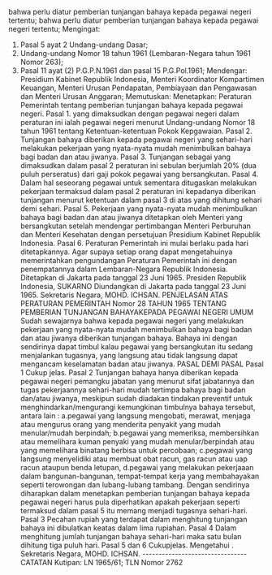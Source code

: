  bahwa perlu diatur pemberian tunjangan bahaya kepada pegawai negeri tertentu; bahwa perlu diatur pemberian tunjangan bahaya kepada pegawai negeri tertentu;
Mengingat:

1. Pasal 5 ayat 2 Undang-undang Dasar;
2. Undang-undang Nomor 18 tahun 1961 (Lembaran-Negara tahun 1961 Nomor 263);
3. Pasal 11 ayat (2) P.G.P.N.1961 dan pasal 15 P.G.Pol.1961; Mendengar: Presidium Kabinet Republik Indonesia, Menteri Koordinator Kompartimen Keuangan, Menteri Urusan Pendapatan, Pembiayaan dan Pengawasan dan Menteri Urusan Anggaran; Memutuskan: Menetapkan: Peraturan Pemerintah tentang pemberian tunjangan bahaya kepada pegawai negeri. Pasal 1. yang dimaksudkan dengan pegawai negeri dalam peraturan ini ialah pegawai negeri menurut Undang-undang Nomor 18 tahun 1961 tentang Ketentuan-ketentuan Pokok Kepgawaian. Pasal 2. Tunjangan bahaya diberikan kepada pegawai negeri yang sehari-hari melakukan pekerjaan yang nyata-nyata mudah menimbulkan bahaya bagi badan dan atau jiwanya. Pasal 3. Tunjangan sebagai yang dimaksudkan dalam pasal 2 peraturan ini sebulan berjumlah 20% (dua puluh perseratus) dari gaji pokok pegawai yang bersangkutan. Pasal 4. Dalam hal seseorang pegawai untuk sementara ditugaskan melakukan pekerjaan termaksud dalam pasal 2 peraturan ini kepadanya diberikan tunjangan menurut ketentuan dalam pasal 3 di atas yang dihitung sehari demi sehari. Pasal 5. Pekerjaan yang nyata-nyata mudah menimbulkan bahaya bagi badan dan atau jiwanya ditetapkan oleh Menteri yang bersangkutan setelah mendengar pertimbangan Menteri Perburuhan dan Menteri Kesehatan dengan persetujuan Presidium Kabinet Republik Indonesia. Pasal 6. Peraturan Pemerintah ini mulai berlaku pada hari ditetapkannya. Agar supaya setiap orang dapat mengetahuinya memerintahkan pengundangan Peraturan Pemerintah ini dengan penempatannya dalam Lembaran-Negara Republik Indonesia. Ditetapkan di Jakarta pada tanggal 23 Juni 1965. Presiden Republik Indonesia, SUKARNO Diundangkan di Jakarta pada tanggal 23 Juni 1965. Sekretaris Negara, MOHD. ICHSAN. PENJELASAN ATAS PERATURAN PEMERINTAH Nomor 28 TAHUN 1965 TENTANG PEMBERIAN TUNJANGAN BAHAYAKEPADA PEGAWAI NEGERI UMUM Sudah sewajarnya bahwa kepada pegawai negeri yang melakukan pekerjaan yang nyata-nyata mudah menimbulkan bahaya bagi badan dan atau jiwanya diberikan tunjangan bahaya. Bahaya ini dengan sendirinya dapat timbul kalau pegawai yang bersangkutan itu sedang menjalankan tugasnya, yang langsung atau tidak langsung dapat mengancam keselamatan badan atau jiwanya. PASAL DEMI PASAL Pasal 1 Cukup jelas. Pasal 2 Tunjangan bahaya hanya diberikan kepada pegawai negeri pemangku jabatan yang menurut sifat jabatannya dan tugas pekerjaannya sehari-hari mudah tertimpa bahaya bagi badan dan/atau jiwanya, meskipun sudah diadakan tindakan preventif untuk menghindarkan/mengurangi kemungkinan timbulnya bahaya tersebut, antara lain :
a.pegawai yang langsung mengobati, merawat, menjaga atau mengurus orang yang menderita penyakit yang mudah menular/mudah berpindah;
b.pegawai yang memeriksa, membersihkan atau memelihara kuman penyaki yang mudah menular/berpindah atau yang memelihara binatang berbisa untuk percobaan;
c.pegawai yang langsung menyelidiki atau membuat obat racun, gas racun atau uap racun ataupun benda letupan, d.pegawai yang melakukan pekerjaaan dalam bangunan-bangunan, tempat-tempat kerja yang membahayakan seperti terowongan dan lubang-lubang tambang. Dengan sendirinya diharapkan dalam menetapkan pemberian tunjangan bahaya kepada pegawai negeri harus pula diperhatikan apakah pekerjaan seperti termaksud dalam pasal 5 itu memang menjadi tugasnya sehari-hari. Pasal 3 Pecahan rupiah yang terdapat dalam menghitung tunjangan bahaya ini dibulatkan keatas dalam lima rupiahan. Pasal 4 Dalam menghitung jumlah tunjangan bahaya sehari-hari maka satu bulan dihitung tiga puluh hari. Pasal 5 dan 6 Cukupjelas. Mengetahui . Sekretaris Negara, MOHD. ICHSAN. -------------------------------- CATATAN Kutipan: LN 1965/61; TLN Nomor 2762